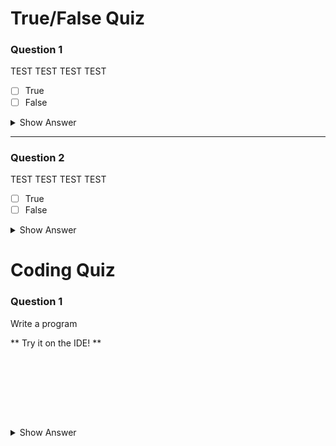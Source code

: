 # True/False Quiz

### Question 1
TEST TEST TEST TEST
- [ ] True
- [ ] False

<details>
<summary>Show Answer</summary>
<br>
**False** - Explanation 1
</details>

---

### Question 2
TEST TEST TEST TEST
- [ ] True
- [ ] False

<details>
<summary>Show Answer</summary>
<br>
**False** - Explanation 2
</details>



# Coding Quiz

### Question 1
Write a program

** Try it on the IDE! **

```python









```

<details>
<summary>Show Answer</summary>
<br>
**False** - Explanation 2
</details>